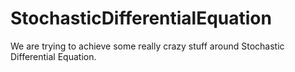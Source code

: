 # StochasticDifferentialEquation

We are trying to achieve some really crazy stuff around Stochastic Differential Equation.
